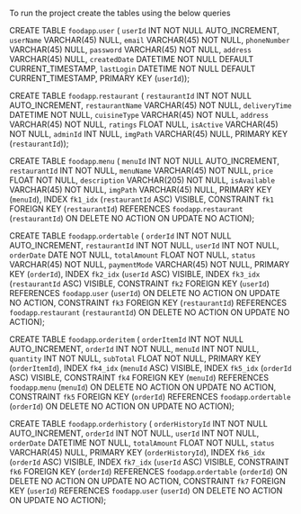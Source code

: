 To run the project create the tables using the below queries 

CREATE TABLE `foodapp`.`user` (
  `userId` INT NOT NULL AUTO_INCREMENT,
  `userName` VARCHAR(45) NULL,
  `email` VARCHAR(45) NOT NULL,
  `phoneNumber` VARCHAR(45) NULL,
  `password` VARCHAR(45) NOT NULL,
  `address` VARCHAR(45) NULL,
  `createdDate` DATETIME NOT NULL DEFAULT CURRENT_TIMESTAMP,
  `lastLogin` DATETIME NOT NULL DEFAULT CURRENT_TIMESTAMP,
  PRIMARY KEY (`userId`));


CREATE TABLE `foodapp`.`restaurant` (
  `restaurantId` INT NOT NULL AUTO_INCREMENT,
  `restaurantName` VARCHAR(45) NOT NULL,
  `deliveryTime` DATETIME NOT NULL,
  `cuisineType` VARCHAR(45) NOT NULL,
  `address` VARCHAR(45) NOT NULL,
  `ratings` FLOAT NULL,
  `isActive` VARCHAR(45) NOT NULL,
  `adminId` INT NULL,
  `imgPath` VARCHAR(45) NULL,
  PRIMARY KEY (`restaurantId`));

CREATE TABLE `foodapp`.`menu` (
  `menuId` INT NOT NULL AUTO_INCREMENT,
  `restaurantId` INT NOT NULL,
  `menuName` VARCHAR(45) NOT NULL,
  `price` FLOAT NOT NULL,
  `description` VARCHAR(205) NOT NULL,
  `isAvailable` VARCHAR(45) NOT NULL,
  `imgPath` VARCHAR(45) NULL,
  PRIMARY KEY (`menuId`),
  INDEX `fk1_idx` (`restaurantId` ASC) VISIBLE,
  CONSTRAINT `fk1`
    FOREIGN KEY (`restaurantId`)
    REFERENCES `foodapp`.`restaurant` (`restaurantId`)
    ON DELETE NO ACTION
    ON UPDATE NO ACTION);


CREATE TABLE `foodapp`.`ordertable` (
  `orderId` INT NOT NULL AUTO_INCREMENT,
  `restaurantId` INT NOT NULL,
  `userId` INT NOT NULL,
  `orderDate` DATE NOT NULL,
  `totalAmount` FLOAT NOT NULL,
  `status` VARCHAR(45) NOT NULL,
  `paymentMode` VARCHAR(45) NOT NULL,
  PRIMARY KEY (`orderId`),
  INDEX `fk2_idx` (`userId` ASC) VISIBLE,
  INDEX `fk3_idx` (`restaurantId` ASC) VISIBLE,
  CONSTRAINT `fk2`
    FOREIGN KEY (`userId`)
    REFERENCES `foodapp`.`user` (`userId`)
    ON DELETE NO ACTION
    ON UPDATE NO ACTION,
  CONSTRAINT `fk3`
    FOREIGN KEY (`restaurantId`)
    REFERENCES `foodapp`.`restaurant` (`restaurantId`)
    ON DELETE NO ACTION
    ON UPDATE NO ACTION);


CREATE TABLE `foodapp`.`orderitem` (
  `orderItemId` INT NOT NULL AUTO_INCREMENT,
  `orderId` INT NOT NULL,
  `menuId` INT NOT NULL,
  `quantity` INT NOT NULL,
  `subTotal` FLOAT NOT NULL,
  PRIMARY KEY (`orderItemId`),
  INDEX `fk4_idx` (`menuId` ASC) VISIBLE,
  INDEX `fk5_idx` (`orderId` ASC) VISIBLE,
  CONSTRAINT `fk4`
    FOREIGN KEY (`menuId`)
    REFERENCES `foodapp`.`menu` (`menuId`)
    ON DELETE NO ACTION
    ON UPDATE NO ACTION,
  CONSTRAINT `fk5`
    FOREIGN KEY (`orderId`)
    REFERENCES `foodapp`.`ordertable` (`orderId`)
    ON DELETE NO ACTION
    ON UPDATE NO ACTION);

CREATE TABLE `foodapp`.`orderhistory` (
  `orderHistoryId` INT NOT NULL AUTO_INCREMENT,
  `orderId` INT NOT NULL,
  `userId` INT NOT NULL,
  `orderDate` DATETIME NOT NULL,
  `totalAmount` FLOAT NOT NULL,
  `status` VARCHAR(45) NULL,
  PRIMARY KEY (`orderHistoryId`),
  INDEX `fk6_idx` (`orderId` ASC) VISIBLE,
  INDEX `fk7_idx` (`userId` ASC) VISIBLE,
  CONSTRAINT `fk6`
    FOREIGN KEY (`orderId`)
    REFERENCES `foodapp`.`ordertable` (`orderId`)
    ON DELETE NO ACTION
    ON UPDATE NO ACTION,
  CONSTRAINT `fk7`
    FOREIGN KEY (`userId`)
    REFERENCES `foodapp`.`user` (`userId`)
    ON DELETE NO ACTION
    ON UPDATE NO ACTION);
